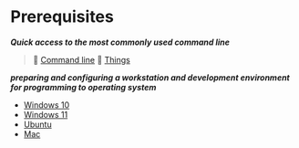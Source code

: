 # Prerequisites

***Quick access to the most commonly used command line***

>📌 [Command line](./Most-used-command-line)
>📌 [Things](./Assets/things.md)

***preparing and configuring a workstation and development environment for programming to operating system***

- [Windows 10](./Windows-10)
- [Windows 11](./Windows-11)
- [Ubuntu](./Ubuntu/README.md)
- [Mac](./Mac/README.md)
